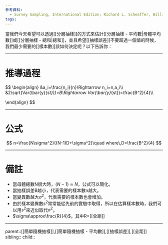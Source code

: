 ```yaml
---
參考資料:
  - Survey Sampling, International Edition; Richard L. Scheaffer, William Mendenhall. III
tags:
---
```

當我們今天希望可以透過[[分層抽樣]]的方式來估計[[分層抽樣 - 平均數|母體平均數]]或[[分層抽樣 - 總和|總和]]，並且希望[[抽樣誤差]]不要超過一個值的時候，我們最少需要的[[樣本數]]該如何決定呢？以下告訴你：
- - -
# 推導過程
$$
\begin{align}
&a_i=\frac{n_i}{n}\Rightarrow n_i=n\,a_i\\\\
&2\sqrt{Var(\bar{y}_{st})}=B\Rightarrow Var(\bar{y}_{st})=\frac{B^2}{4}\\\\

\end{align}
$$
- - -
# 公式
$$
n=\frac{N\sigma^2}{(N-1)D+\sigma^2}\quad where\,D=\frac{B^2}{4}
$$
- - -
# 備註
- 當母體總數N很大時，$(N-1)\approx N$，公式可以簡化。
- 當抽樣誤差B越小，代表需要的樣本數n越大。
- 當變異數越大$\sigma^2$，代表需要的樣本數也會增加。
- 由於樣本變異數$s^2$常常能從先前的實驗中取得，所以在估算樣本數時，我們可以用$s^2$來近似取代$\sigma^2$。
- $\sigma\approx\frac{R}{4}$，其中R=[[全距]]
- - -
parent::[[簡單隨機抽樣]],[[簡單隨機抽樣 - 平均數]],[[抽樣誤差]],[[全距]]
sibling::
child::
